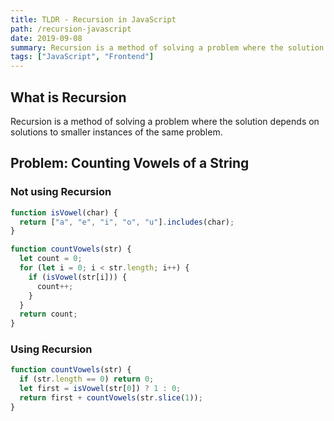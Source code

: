 ```yaml
---
title: TLDR - Recursion in JavaScript
path: /recursion-javascript
date: 2019-09-08
summary: Recursion is a method of solving a problem where the solution depends on solutions to smaller instances of the same problem.
tags: ["JavaScript", "Frontend"]
---
```


## What is Recursion

Recursion is a method of solving a problem where the solution depends on solutions to smaller instances of the same problem.

## Problem: Counting Vowels of a String

### Not using Recursion

```javascript
function isVowel(char) {
  return ["a", "e", "i", "o", "u"].includes(char);
}

function countVowels(str) {
  let count = 0;
  for (let i = 0; i < str.length; i++) {
    if (isVowel(str[i])) {
      count++;
    }
  }
  return count;
}
```

### Using Recursion

```javascript
function countVowels(str) {
  if (str.length == 0) return 0;
  let first = isVowel(str[0]) ? 1 : 0;
  return first + countVowels(str.slice(1));
}
```

